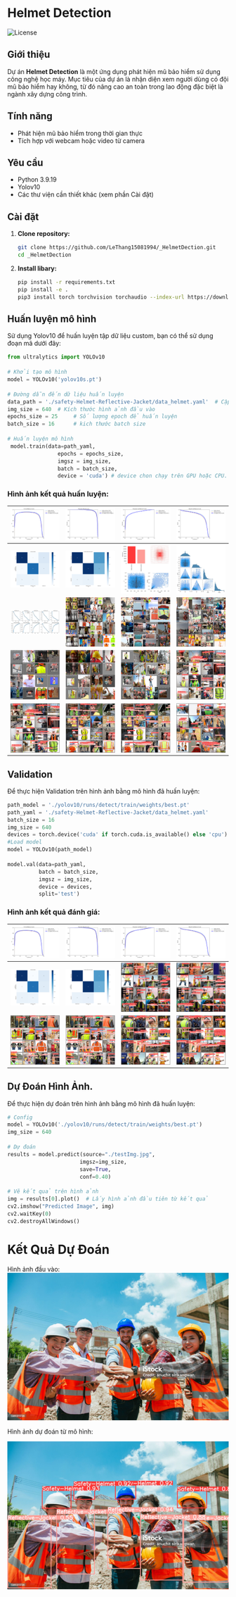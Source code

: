 # Helmet Detection

![License](https://img.shields.io/badge/license-MIT-blue.svg)

## Giới thiệu

Dự án **Helmet Detection** là một ứng dụng phát hiện mũ bảo hiểm sử dụng công nghệ học máy. Mục tiêu của dự án là nhận diện xem người dùng có đội mũ bảo hiểm hay không, từ đó nâng cao an toàn trong lao động đặc biệt là ngành xây dựng công trình.

## Tính năng

- Phát hiện mũ bảo hiểm trong thời gian thực
- Tích hợp với webcam hoặc video từ camera

## Yêu cầu

- Python 3.9.19
- Yolov10
- Các thư viện cần thiết khác (xem phần Cài đặt)

## Cài đặt

1. **Clone repository:**

   ```bash
   git clone https://github.com/LeThang15081994/_HelmetDection.git
   cd _HelmetDection
2. **Install libary:**
   ``` bash
   pip install -r requirements.txt
   pip install -e .
   pip3 install torch torchvision torchaudio --index-url https://download.pytorch.org/whl/cu118
   
## Huấn luyện mô hình

Sử dụng Yolov10 để huấn luyện tập dữ liệu custom, bạn có thể sử dụng đoạn mã dưới đây:

```python
from ultralytics import YOLOv10

# Khởi tạo mô hình
model = YOLOv10('yolov10s.pt')

# Đường dẫn đến dữ liệu huấn luyện
data_path = './safety-Helmet-Reflective-Jacket/data_helmet.yaml'  # Cập nhật với đường dẫn của bạn
img_size = 640  # Kích thước hình ảnh đầu vào
epochs_size = 25     # Số lượng epoch để huấn luyện
batch_size = 16      # kich thước batch size

# Huấn luyện mô hình
 model.train(data=path_yaml,
                epochs = epochs_size,
                imgsz = img_size,
                batch = batch_size,
                device = 'cuda') # device chon chạy trên GPU hoặc CPU.
```
### Hình ảnh kết quả huấn luyện:

| ![Validation Image 1](https://github.com/LeThang15081994/_HelmetDection/blob/master/train/F1_curve.png) | ![Validation Image 2](https://github.com/LeThang15081994/_HelmetDection/blob/master/train/PR_curve.png) | ![Validation Image 3](https://github.com/LeThang15081994/_HelmetDection/blob/master/train/P_curve.png) | ![Validation Image 4](https://github.com/LeThang15081994/_HelmetDection/blob/master/train/R_curve.png) |
|---|---|---|---|
| ![Validation Image 5](https://github.com/LeThang15081994/_HelmetDection/blob/master/train/confusion_matrix.png) | ![Validation Image 6](https://github.com/LeThang15081994/_HelmetDection/blob/master/train/confusion_matrix_normalized.png) | ![Validation Image 7](https://github.com/LeThang15081994/_HelmetDection/blob/master/train/labels.jpg) | ![Validation Image 8](https://github.com/LeThang15081994/_HelmetDection/blob/master/train/labels_correlogram.jpg) |
| ![Validation Image 9](https://github.com/LeThang15081994/_HelmetDection/blob/master/train/results.png) | ![Validation Image 10](https://github.com/LeThang15081994/_HelmetDection/blob/master/train/train_batch0.jpg) | ![Validation Image 11](https://github.com/LeThang15081994/_HelmetDection/blob/master/train/train_batch1.jpg) | ![Validation Image 12](https://github.com/LeThang15081994/_HelmetDection/blob/master/train/train_batch2.jpg) |
| ![Validation Image 13](https://github.com/LeThang15081994/_HelmetDection/blob/master/train/train_batch6900.jpg) | ![Validation Image 14](https://github.com/LeThang15081994/_HelmetDection/blob/master/train/train_batch6901.jpg) | ![Validation Image 15](https://github.com/LeThang15081994/_HelmetDection/blob/master/train/train_batch6902.jpg)| ![Validation Image 16](https://github.com/LeThang15081994/_HelmetDection/blob/master/train/val_batch0_labels.jpg)|
| ![Validation Image 17](https://github.com/LeThang15081994/_HelmetDection/blob/master/train/val_batch0_pred.jpg) | ![Validation Image 18](https://github.com/LeThang15081994/_HelmetDection/blob/master/train/val_batch1_labels.jpg) | ![Validation Image 19](https://github.com/LeThang15081994/_HelmetDection/blob/master/train/val_batch1_pred.jpg) | ![Validation Image 20](https://github.com/LeThang15081994/_HelmetDection/blob/master/train/val_batch2_labels.jpg) || ![Validation Image 21](https://github.com/LeThang15081994/_HelmetDection/blob/master/train/val_batch2_pred.jpg) |


## Validation
Để thực hiện Validation trên hình ảnh bằng mô hình đã huấn luyện:

```python
path_model = './yolov10/runs/detect/train/weights/best.pt'
path_yaml = './safety-Helmet-Reflective-Jacket/data_helmet.yaml'
batch_size = 16
img_size = 640
devices = torch.device('cuda' if torch.cuda.is_available() else 'cpu')
#Load model
model = YOLOv10(path_model)

model.val(data=path_yaml,
          batch = batch_size,
          imgsz = img_size,
          device = devices,
          split='test')
```
### Hình ảnh kết quả đánh giá:

| ![Validation Image 1](https://github.com/LeThang15081994/_HelmetDection/blob/master/val/F1_curve.png) | ![Validation Image 2](https://github.com/LeThang15081994/_HelmetDection/blob/master/val/PR_curve.png) | ![Validation Image 3](https://github.com/LeThang15081994/_HelmetDection/blob/master/val/P_curve.png) | ![Validation Image 4](https://github.com/LeThang15081994/_HelmetDection/blob/master/val/R_curve.png) |
|---|---|---|---|
| ![Validation Image 5](https://github.com/LeThang15081994/_HelmetDection/blob/master/val/confusion_matrix.png) | ![Validation Image 6](https://github.com/LeThang15081994/_HelmetDection/blob/master/val/confusion_matrix_normalized.png) | ![Validation Image 7](https://github.com/LeThang15081994/_HelmetDection/blob/master/val/val_batch0_labels.jpg) | ![Validation Image 8](https://github.com/LeThang15081994/_HelmetDection/blob/master/val/val_batch0_pred.jpg) |
| ![Validation Image 9](https://github.com/LeThang15081994/_HelmetDection/blob/master/val/val_batch1_labels.jpg) | ![Validation Image 10](https://github.com/LeThang15081994/_HelmetDection/blob/master/val/val_batch1_pred.jpg) | ![Validation Image 11](https://github.com/LeThang15081994/_HelmetDection/blob/master/val/val_batch2_labels.jpg) | ![Validation Image 12](https://github.com/LeThang15081994/_HelmetDection/blob/master/val/val_batch2_pred.jpg) |

## Dự Đoán Hình Ảnh.
Để thực hiện dự đoán trên hình ảnh bằng mô hình đã huấn luyện:

```python
# Config
model = YOLOv10('./yolov10/runs/detect/train/weights/best.pt')
img_size = 640

# Dự đoán
results = model.predict(source="./testImg.jpg", 
                       imgsz=img_size,
                       save=True, 
                       conf=0.40)

# Vẽ kết quả trên hình ảnh
img = results[0].plot()  # Lấy hình ảnh đầu tiên từ kết quả
cv2.imshow("Predicted Image", img)
cv2.waitKey(0)
cv2.destroyAllWindows()
```
# Kết Quả Dự Đoán
Hình ảnh đầu vào:
![Test Image](https://github.com/LeThang15081994/_HelmetDection/raw/master/testImg.jpg)

Hình ảnh dự đoán từ mô hình:

![Predicted Image 1](predict/testImg.jpg)

